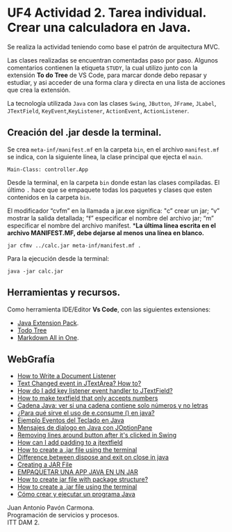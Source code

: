 # UF4 Actividad 2. Tarea individual. Crear una calculadora en Java.
Se realiza la actividad teniendo como base el patrón de arquitectura MVC.

Las clases realizadas se encuentran comentadas paso por paso. Algunos comentarios contienen la etiqueta `STUDY`, la cual utilizo junto con la extensión **To do Tree** de VS Code, para marcar donde debo repasar y estudiar, y asi acceder de una forma clara y directa en una lista de acciones que crea la extensión.

La tecnología utilizada `Java` con las clases `Swing`,  `JButton`, `JFrame`, `JLabel`, `JTextField`, `KeyEvent`,`KeyListener`, `ActionEvent`, `ActionListener`.

## Creación del .jar desde la terminal.
Se crea `meta-inf/manifest.mf` en la carpeta `bin`, en el archivo `manifest.mf` se indica, con la siguiente línea, la clase principal que ejecta el `main`.
```
Main-Class: controller.App
```
Desde la terminal, en la carpeta `bin` donde estan las clases compiladas. El último `.` hace que se empaquete todas los paquetes y clases que esten contenidos en la carpeta `bin`. 

El modificador “cvfm” en la llamada a jar.exe significa: "c” crear un  jar; “v” mostrar la salida detallada; “f” especificar el nombre del archivo jar; “m” especificar el nombre del archivo manifest. ***La última línea escrita en el archivo MANIFEST.MF, debe dejarse al menos una línea en blanco.**

```
jar cfmv ../calc.jar meta-inf/manifest.mf .
```

Para la ejecución desde la terminal: 
```
java -jar calc.jar
```

## Herramientas y recursos.
Como herramienta IDE/Editor **Vs Code**, con las siguientes extensiones:
- [Java Extension Pack](https://marketplace.visualstudio.com/items?itemName=vscjava.vscode-java-pack).
- [Todo Tree](https://marketplace.visualstudio.com/items?itemName=Gruntfuggly.todo-tree)
- [Markdown All in One](https://marketplace.visualstudio.com/items?itemName=yzhang.markdown-all-in-one).

## WebGrafía
- [How to Write a Document Listener](https://docs.oracle.com/javase/tutorial/uiswing/events/documentlistener.html)
- [Text Changed event in JTextArea? How to?](https://stackoverflow.com/questions/7740465/text-changed-event-in-jtextarea-how-to)
- [How do I add key listener event handler to JTextField?](https://kodejava.org/how-do-i-add-key-listener-event-handler-to-jtextfield/)
- [How to make textfield that only accepts numbers](https://www.youtube.com/watch?v=9B5ZgItFxNA)
- [Cadena Java: ver si una cadena contiene solo números y no letras](https://codeday.me/es/qa/20181212/28682.html)
- [¿Para qué sirve el uso de e.consume () en java?](https://codeday.me/es/qa/20190411/475313.html)
- [Ejemplo Eventos del Teclado en Java](http://codejavu.blogspot.com/2014/03/ejemplo-eventos-del-teclado.html)
- [Mensajes de dialogo en Java con JOptionPane](https://serprogramador.es/programando-mensajes-de-dialogo-en-java-parte-1/)
- [Removing lines around button after it's clicked in Swing](https://stackoverflow.com/questions/16132777/removing-lines-around-button-after-its-clicked-in-swing)
- [How can I add padding to a jtextfield](https://stackoverflow.com/questions/8792651/how-can-i-add-padding-to-a-jtextfield)
- [How to create a .jar file using the terminal](https://stackoverflow.com/questions/10125639/how-to-create-a-jar-file-using-the-terminal)
- [Difference between dispose and exit on close in java](https://stackoverflow.com/questions/19433358/difference-between-dispose-and-exit-on-close-in-java)
- [Creating a JAR File](https://docs.oracle.com/javase/tutorial/deployment/jar/build.html)
- [EMPAQUETAR UNA APP JAVA EN UN JAR](https://www.youtube.com/watch?v=NYlpXTCHp5U)
- [How to create jar file with package structure?](https://stackoverflow.com/questions/18146361/how-to-create-jar-file-with-package-structure)
- [How to create a .jar file using the terminal](https://stackoverflow.com/questions/10125639/how-to-create-a-jar-file-using-the-terminal)
- [Cómo crear y ejecutar un programa Java](http://www.edu4java.com/es/java/crear-ejecutar-programa-java.html)

Juan Antonio Pavón Carmona.  
Programación de servicios y procesos.  
ITT DAM 2.
